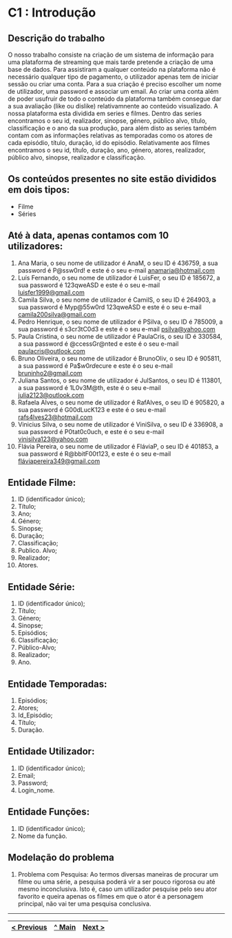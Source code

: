 # C1 : Introdução


## Descrição do trabalho

O nosso trabalho consiste na criação de um sistema de informação para uma plataforma de streaming que mais tarde pretende a criação de uma base de dados.
Para assistiram a qualquer conteúdo na plataforma não é necessário qualquer tipo de pagamento, o utilizador apenas tem de iniciar sessão ou criar uma conta. Para a sua criação é preciso escolher um nome de utilizador, uma password e associar um email. 
Ao criar uma conta além de poder usufruir de todo o conteúdo da plataforma também consegue dar a sua avaliação (like ou dislike) relativamnente ao conteúdo visualizado.
A nossa plataforma esta dividida em series e filmes.  Dentro das series encontramos o seu id, realizador, sinopse, género, público alvo, título, classificação e o ano da sua produção, para além disto as series também contam com as informações relativas as temporadas como os atores de cada episódio, título, duração, id do episódio. Relativamente aos filmes encontramos o seu id, título, duração, ano, género, atores, realizador, público alvo, sinopse, realizador e classificação.



## Os conteúdos presentes no site estão divididos em dois tipos: 
* Filme 
* Séries


## Até à data, apenas contamos com 10 utilizadores:
1.	Ana Maria, o seu nome de utilizador é AnaM, o seu ID é 436759, a sua password é P@ssw0rd! e este é o seu e-mail anamaria@hotmail.com  
2.	Luís Fernando, o seu nome de utilizador é LuisFer, o seu ID é 185672, a sua password é 123qweASD e este é o seu e-mail luisfer1999@gmail.com
3.	Camila Silva, o seu nome de utilizador é CamilS, o seu ID é 264903, a sua password é Myp@55w0rd 123qweASD e este é o seu e-mail camila200silva@gmail.com
4.	Pedro Henrique, o seu nome de utilizador é PSilva, o seu ID é 785009, a sua password é s3cr3tC0d3 e este é o seu e-mail psilva@yahoo.com
5.	Paula Cristina, o seu nome de utilizador é PaulaCris, o seu ID é 330584, a sua password é @ccessGr@nted e este é o seu e-mail paulacris@outlook.com
6.	Bruno Oliveira, o seu nome de utilizador é BrunoOliv, o seu ID é 905811, a sua password é Pa$$w0rd$ecure e este é o seu e-mail bruninho2@gmail.com
7.	Juliana Santos, o seu nome de utilizador é JulSantos, o seu ID é 113801, a sua password é 1L0v3M@th, este é o seu e-mail julia2123@outlook.com
8.	Rafaela Alves, o seu nome de utilizador é RafAlves, o seu ID é 905820, a sua password é G00dLucK123 e este é o seu e-mail rafs4lves23@hotmail.com
9.	Vinicius Silva, o seu nome de utilizador é ViniSilva, o seu ID é 336908, a sua password é P0tat0c0uch, e este é o seu e-mail vinisilva123@yahoo.com
10.	Flávia Pereira, o seu nome de utilizador é FláviaP, o seu ID é 401853, a sua password é R@bbitF00t123, e este é o seu e-mail fláviapereira349@gmail.com


## Entidade Filme:
1.	ID (identificador único);
2.	Título;
3.	Ano;
4.	Género;
5.	Sinopse;
6.	Duração;
7.	Classificação;
8.	Publico. Alvo;
9.	Realizador;
10.	Atores.

## Entidade Série:

1.	ID (identificador único);
2.	Título;
3.	Género;
4.	Sinopse;
5.	Episódios;
6.	Classificação;
7.	Público-Alvo;
8.	Realizador;
9.	Ano.

## Entidade Temporadas:

1. Episódios;
2. Atores;
3. Id_Episódio;
4. Título;
5. Duração.
   
## Entidade Utilizador:

1. ID (identificador único);
2. Email;
3. Password;
4. Login_nome.

## Entidade Funções:

 1. ID (identificador único);
 2. Nome da função.
   


## Modelação do problema

1. Problema com Pesquisa: Ao termos diversas maneiras de procurar um filme ou uma série, a pesquisa poderá vir a ser pouco rigorosa ou até mesmo inconclusiva. Isto é, caso um utilizador pesquise pelo seu ator favorito e queira apenas os filmes em que o ator é a personagem principal, não vai ter uma pesquisa conclusiva. 

---
[< Previous](rei00.md) | [^ Main](https://github.com/TCM22-SIBD-G03/TCM22-SIBD-G03) | [Next >](rei02.md)
:--- | :---: | ---: 
